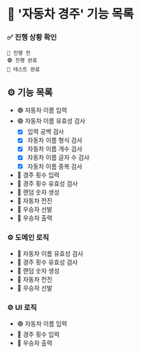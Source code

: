 # 🚗 '자동차 경주' 기능 목록

### ✅ 진행 상황 확인

```
🔴 진행 전
🟢 진행 완료
🔵 테스트 완료
```

## ⚙️ 기능 목록

- 🟢 자동차 이름 입력
- 🟢 자동차 이름 유효성 검사
  - [x] 입력 공백 검사
  - [x] 자동차 이름 형식 검사
  - [x] 자동차 이름 개수 검사
  - [x] 자동차 이름 글자 수 검사
  - [x] 자동차 이름 중복 검사
- 🔴 경주 횟수 입력
- 🔴 경주 횟수 유효성 검사
- 🔴 랜덤 숫자 생성
- 🔴 자동차 전진
- 🔴 우승자 선발
- 🔴 우승자 출력

### ⚙️ 도메인 로직

- 🔴 자동차 이름 유효성 검사
- 🔴 경주 횟수 유효성 검사
- 🔴 랜덤 숫자 생성
- 🔴 자동차 전진
- 🔴 우승자 선발

### ⚙️ UI 로직

- 🟢 자동차 이름 입력
- 🔴 경주 횟수 입력
- 🔴 우승자 출력
